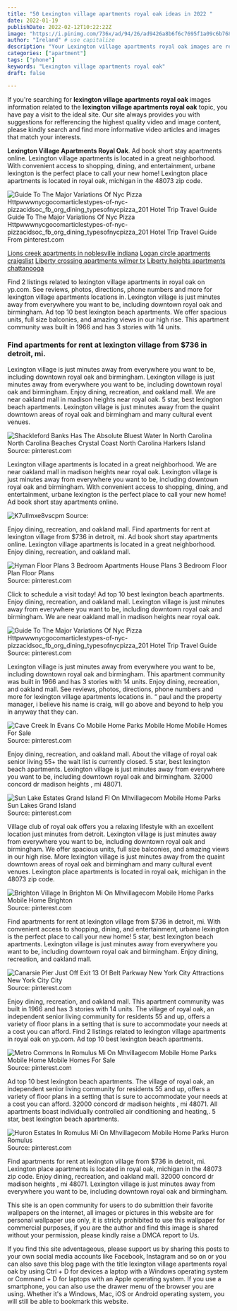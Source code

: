```yaml
---
title: "50 Lexington village apartments royal oak ideas in 2022 "
date: 2022-01-19
publishDate: 2022-02-12T10:22:22Z
image: "https://i.pinimg.com/736x/ad/94/26/ad9426a8b6f6c7695f1a09c6b768735d--parks.jpg"
author: "Ireland" # use capitalize
description: "Your Lexington village apartments royal oak images are ready. Lexington village apartments royal oak are a topic that is being searched for and liked by netizens today. You can Download the Lexington village apartments royal oak files here. Get all free images."
categories: ["apartment"]
tags: ["phone"]
keywords: "Lexington village apartments royal oak"
draft: false

---
```


If you're searching for **lexington village apartments royal oak** images information related to the **lexington village apartments royal oak** topic, you have pay a visit to the ideal  site.  Our site always  provides you with  suggestions  for refferencing  the highest  quality video and image  content, please kindly search and find more informative video articles and images  that match your interests.

**Lexington Village Apartments Royal Oak**. Ad book short stay apartments online. Lexington village apartments is located in a great neighborhood. With convenient access to shopping, dining, and entertainment, urbane lexington is the perfect place to call your new home! Lexington place apartments is located in royal oak, michigan in the 48073 zip code.

![Guide To The Major Variations Of Nyc Pizza Httpwwwnycgocomarticlestypes-of-nyc-pizzacidsoc_fb_org_dining_typesofnycpizza_201 Hotel Trip Travel Guide](https://i.pinimg.com/originals/3c/10/1d/3c101dc189ef2241ab6b2001be9f67e0.png "Guide To The Major Variations Of Nyc Pizza Httpwwwnycgocomarticlestypes-of-nyc-pizzacidsoc_fb_org_dining_typesofnycpizza_201 Hotel Trip Travel Guide")
Guide To The Major Variations Of Nyc Pizza Httpwwwnycgocomarticlestypes-of-nyc-pizzacidsoc_fb_org_dining_typesofnycpizza_201 Hotel Trip Travel Guide From pinterest.com

[Lions creek apartments in noblesville indiana](/lions-creek-apartments-in-noblesville-indiana/)
[Logan circle apartments craigslist](/logan-circle-apartments-craigslist/)
[Liberty crossing apartments wilmer tx](/liberty-crossing-apartments-wilmer-tx/)
[Liberty heights apartments chattanooga](/liberty-heights-apartments-chattanooga/)

Find 2 listings related to lexington village apartments in royal oak on yp.com. See reviews, photos, directions, phone numbers and more for lexington village apartments locations in. Lexington village is just minutes away from everywhere you want to be, including downtown royal oak and birmingham. Ad top 10 best lexington beach apartments. We offer spacious units, full size balconies, and amazing views in our high rise. This apartment community was built in 1966 and has 3 stories with 14 units.

### Find apartments for rent at lexington village from $736 in detroit, mi.

Lexington village is just minutes away from everywhere you want to be, including downtown royal oak and birmingham. Lexington village is just minutes away from everywhere you want to be, including downtown royal oak and birmingham. Enjoy dining, recreation, and oakland mall. We are near oakland mall in madison heights near royal oak. 5 star, best lexington beach apartments. Lexington village is just minutes away from the quaint downtown areas of royal oak and birmingham and many cultural event venues.


![Shackleford Banks Has The Absolute Bluest Water In North Carolina North Carolina Beaches Crystal Coast North Carolina Harkers Island](https://i.pinimg.com/originals/04/9f/5b/049f5b250935018872e3959d044140e3.jpg "Shackleford Banks Has The Absolute Bluest Water In North Carolina North Carolina Beaches Crystal Coast North Carolina Harkers Island")
Source: pinterest.com

Lexington village apartments is located in a great neighborhood. We are near oakland mall in madison heights near royal oak. Lexington village is just minutes away from everywhere you want to be, including downtown royal oak and birmingham. With convenient access to shopping, dining, and entertainment, urbane lexington is the perfect place to call your new home! Ad book short stay apartments online.

![K7ullmxe8vscpm](https://i.pinimg.com/originals/45/fc/a5/45fca5f61d1e117ee0ac3991836e65b0.jpg "K7ullmxe8vscpm")
Source: 

Enjoy dining, recreation, and oakland mall. Find apartments for rent at lexington village from $736 in detroit, mi. Ad book short stay apartments online. Lexington village apartments is located in a great neighborhood. Enjoy dining, recreation, and oakland mall.

![Hyman Floor Plans 3 Bedroom Apartments House Plans 3 Bedroom Floor Plan Floor Plans](https://i.pinimg.com/736x/c4/bf/a4/c4bfa4d62c01afaa3c155e48f061c981--cool-apartments-bedroom-apartment.jpg "Hyman Floor Plans 3 Bedroom Apartments House Plans 3 Bedroom Floor Plan Floor Plans")
Source: pinterest.com

Click to schedule a visit today! Ad top 10 best lexington beach apartments. Enjoy dining, recreation, and oakland mall. Lexington village is just minutes away from everywhere you want to be, including downtown royal oak and birmingham. We are near oakland mall in madison heights near royal oak.

![Guide To The Major Variations Of Nyc Pizza Httpwwwnycgocomarticlestypes-of-nyc-pizzacidsoc_fb_org_dining_typesofnycpizza_201 Hotel Trip Travel Guide](https://i.pinimg.com/originals/3c/10/1d/3c101dc189ef2241ab6b2001be9f67e0.png "Guide To The Major Variations Of Nyc Pizza Httpwwwnycgocomarticlestypes-of-nyc-pizzacidsoc_fb_org_dining_typesofnycpizza_201 Hotel Trip Travel Guide")
Source: pinterest.com

Lexington village is just minutes away from everywhere you want to be, including downtown royal oak and birmingham. This apartment community was built in 1966 and has 3 stories with 14 units. Enjoy dining, recreation, and oakland mall. See reviews, photos, directions, phone numbers and more for lexington village apartments locations in. “ paul and the property manager, i believe his name is craig, will go above and beyond to help you in anyway that they can.

![Cave Creek In Evans Co Mobile Home Parks Mobile Home Mobile Homes For Sale](https://i.pinimg.com/474x/1a/e0/66/1ae066807d32344543e15b1bfbd38adb--cave-creek-evans.jpg "Cave Creek In Evans Co Mobile Home Parks Mobile Home Mobile Homes For Sale")
Source: pinterest.com

Enjoy dining, recreation, and oakland mall. About the village of royal oak senior living 55+ the wait list is currently closed. 5 star, best lexington beach apartments. Lexington village is just minutes away from everywhere you want to be, including downtown royal oak and birmingham. 32000 concord dr madison heights , mi 48071.

![Sun Lake Estates Grand Island Fl On Mhvillagecom Mobile Home Parks Sun Lakes Grand Island](https://i.pinimg.com/474x/13/22/14/1322147855e5c1284e406657849d6137--sun-islands.jpg "Sun Lake Estates Grand Island Fl On Mhvillagecom Mobile Home Parks Sun Lakes Grand Island")
Source: pinterest.com

Village club of royal oak offers you a relaxing lifestyle with an excellent location just minutes from detroit. Lexington village is just minutes away from everywhere you want to be, including downtown royal oak and birmingham. We offer spacious units, full size balconies, and amazing views in our high rise. More lexington village is just minutes away from the quaint downtown areas of royal oak and birmingham and many cultural event venues. Lexington place apartments is located in royal oak, michigan in the 48073 zip code.

![Brighton Village In Brighton Mi On Mhvillagecom Mobile Home Parks Mobile Home Brighton](https://i.pinimg.com/474x/72/99/7b/72997b0d8fa687144d1ac035c2329014--brighton-parks.jpg "Brighton Village In Brighton Mi On Mhvillagecom Mobile Home Parks Mobile Home Brighton")
Source: pinterest.com

Find apartments for rent at lexington village from $736 in detroit, mi. With convenient access to shopping, dining, and entertainment, urbane lexington is the perfect place to call your new home! 5 star, best lexington beach apartments. Lexington village is just minutes away from everywhere you want to be, including downtown royal oak and birmingham. Enjoy dining, recreation, and oakland mall.

![Canarsie Pier Just Off Exit 13 Of Belt Parkway New York City Attractions New York City City](https://i.pinimg.com/736x/f6/8f/8c/f68f8c7f85cfe7410520a41431eaa27c--new-york-city-brooklyn.jpg "Canarsie Pier Just Off Exit 13 Of Belt Parkway New York City Attractions New York City City")
Source: pinterest.com

Enjoy dining, recreation, and oakland mall. This apartment community was built in 1966 and has 3 stories with 14 units. The village of royal oak, an independent senior living community for residents 55 and up, offers a variety of floor plans in a setting that is sure to accommodate your needs at a cost you can afford. Find 2 listings related to lexington village apartments in royal oak on yp.com. Ad top 10 best lexington beach apartments.

![Metro Commons In Romulus Mi On Mhvillagecom Mobile Home Parks Mobile Home Mobile Homes For Sale](https://i.pinimg.com/originals/75/a4/7e/75a47ec6595645dd2b6f0d563d17ce39.jpg "Metro Commons In Romulus Mi On Mhvillagecom Mobile Home Parks Mobile Home Mobile Homes For Sale")
Source: pinterest.com

Ad top 10 best lexington beach apartments. The village of royal oak, an independent senior living community for residents 55 and up, offers a variety of floor plans in a setting that is sure to accommodate your needs at a cost you can afford. 32000 concord dr madison heights , mi 48071. All apartments boast individually controlled air conditioning and heating,. 5 star, best lexington beach apartments.

![Huron Estates In Romulus Mi On Mhvillagecom Mobile Home Parks Huron Romulus](https://i.pinimg.com/736x/ad/94/26/ad9426a8b6f6c7695f1a09c6b768735d--parks.jpg "Huron Estates In Romulus Mi On Mhvillagecom Mobile Home Parks Huron Romulus")
Source: pinterest.com

Find apartments for rent at lexington village from $736 in detroit, mi. Lexington place apartments is located in royal oak, michigan in the 48073 zip code. Enjoy dining, recreation, and oakland mall. 32000 concord dr madison heights , mi 48071. Lexington village is just minutes away from everywhere you want to be, including downtown royal oak and birmingham.

This site is an open community for users to do submittion their favorite wallpapers on the internet, all images or pictures in this website are for personal wallpaper use only, it is stricly prohibited to use this wallpaper for commercial purposes, if you are the author and find this image is shared without your permission, please kindly raise a DMCA report to Us.

If you find this site adventageous, please support us by sharing this posts to your own social media accounts like Facebook, Instagram and so on or you can also save this blog page with the title lexington village apartments royal oak by using Ctrl + D for devices a laptop with a Windows operating system or Command + D for laptops with an Apple operating system. If you use a smartphone, you can also use the drawer menu of the browser you are using. Whether it's a Windows, Mac, iOS or Android operating system, you will still be able to bookmark this website.
